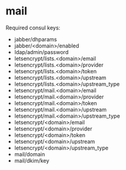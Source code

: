 # mail

Required consul keys:
* jabber/dhparams
* jabber/\<domain>/enabled
* ldap/admin/password
* letsencrypt/lists.\<domain>/email
* letsencrypt/lists.\<domain>/provider
* letsencrypt/lists.\<domain>/token
* letsencrypt/lists.\<domain>/upstream
* letsencrypt/lists.\<domain>/upstream_type
* letsencrypt/mail.\<domain>/email
* letsencrypt/mail.\<domain>/provider
* letsencrypt/mail.\<domain>/token
* letsencrypt/mail.\<domain>/upstream
* letsencrypt/mail.\<domain>/upstream_type
* letsencrypt/\<domain>/email
* letsencrypt/\<domain>/provider
* letsencrypt/\<domain>/token
* letsencrypt/\<domain>/upstream
* letsencrypt/\<domain>/upstream_type
* mail/domain
* mail/dkim/key
